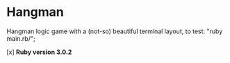 # Hangman

Hangman logic game with a (not-so) beautiful terminal layout, to test: "ruby main.rb/";

[x] **Ruby version 3.0.2**
